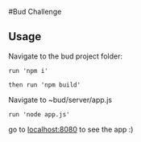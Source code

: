 #Bud Challenge

## Usage

Navigate to the bud project folder:

```
run 'npm i'
```

```
then run 'npm build'
```

Navigate to ~bud/server/app.js 

```
run 'node app.js'
```

go to [localhost:8080](http://localhost:8080/) to see the app :) 